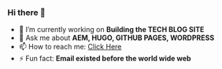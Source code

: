 ### Hi there 👋


- 🔭 I’m currently working on **Building the TECH BLOG SITE**
- 💬 Ask me about **AEM, HUGO, GITHUB PAGES, WORDPRESS**
- 📫 How to reach me: [Click Here](http://the-ashish-mishra.github.io)
- ⚡ Fun fact: **Email existed before the world wide web**
